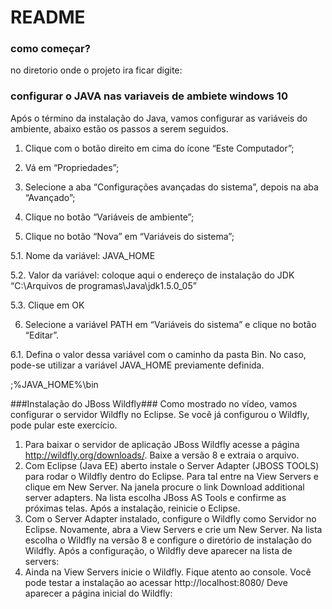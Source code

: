 # README #

### como começar? ###
no diretorio onde o projeto ira ficar digite:


### configurar o JAVA nas variaveis de ambiete windows 10 ###

Após o término da instalação do Java, vamos configurar as variáveis do ambiente, abaixo estão os passos a serem seguidos.

1. Clique com o botão direito em cima do ícone “Este Computador”;

2. Vá em “Propriedades”;

3. Selecione a aba “Configurações avançadas do sistema”, depois na aba “Avançado”;

4. Clique no botão “Variáveis de ambiente”;

5. Clique no botão “Nova” em “Variáveis do sistema”;

5.1. Nome da variável: JAVA_HOME

5.2. Valor da variável: coloque aqui o endereço de instalação do JDK “C:\Arquivos de programas\Java\jdk1.5.0_05”

5.3. Clique em OK

6. Selecione a variável PATH em “Variáveis do sistema” e clique no botão “Editar”.

6.1. Defina o valor dessa variável com o caminho da pasta Bin. No caso, pode-se utilizar a variável JAVA_HOME previamente definida.

;%JAVA_HOME%\bin




###Instalação do JBoss Wildfly###
Como mostrado no vídeo, vamos configurar o servidor Wildfly no Eclipse. Se você já configurou o Wildfly, pode pular este exercício.
1) Para baixar o servidor de aplicação JBoss Wildfly acesse a página http://wildfly.org/downloads/. Baixe a versão 8 e extraia o arquivo.
2) Com Eclipse (Java EE) aberto instale o Server Adapter (JBOSS TOOLS)  para rodar o Wildfly dentro do Eclipse. Para tal entre na View Servers e clique em New Server. 
Na janela procure o link Download additional server adapters. Na lista escolha JBoss AS Tools e confirme as próximas telas. Após a instalação, reinicie o Eclipse.
3) Com o Server Adapter instalado, configure o Wildfly como Servidor no Eclipse. Novamente, abra a View Servers e crie um New Server. Na lista escolha o Wildfly na versão 8 e 
configure o diretório de instalação do Wildfly. Após a configuração, o Wildfly deve aparecer na lista de servers:
4) Ainda na View Servers inicie o Wildfly. Fique atento ao console.
Você pode testar a instalação ao acessar http://localhost:8080/
Deve aparecer a página inicial do Wildfly:
